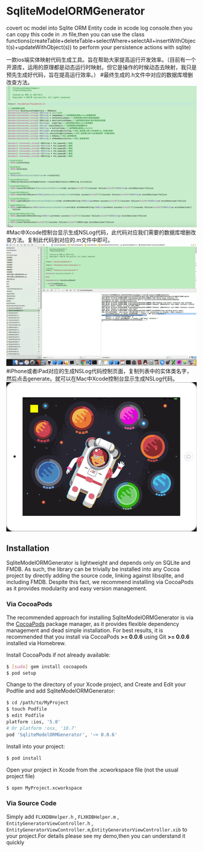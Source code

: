 # SqliteModelORMGenerator
covert oc model into Sqlite ORM Entity code in xcode log console.then you can copy this code in .m file,then you can use the class functions(createTable+deleteTable+selectWhere+selectAll+insertWithObject(s)+updateWithObject(s)) to perform your persistence actions with sqlite)

一款ios端实体映射代码生成工具。旨在帮助大家提高运行开发效率。（目前有一个开源库，运用的原理都是动态运行时映射。但它是操作的时候动态去映射，我只是预先生成好代码，旨在提高运行效率。）
#最终生成的.h文件中对应的数据库增删改查方法。  
![iPhone或者iPad对应的生成NSLog代码控制页面](https://github.com/FuLingTaiHexiaoke/SqliteModelORMGenerator/blob/master/SqliteModelORMGeneratorDemo/SqliteModelORMGeneratorDemo/Resource/FLXK_ORM_EntityGenerator_static.png)
#Mac中Xcode控制台显示生成NSLog代码，此代码对应我们需要的数据库增删改查方法。复制此代码到对应的.m文件中即可。      
![Mac中Xcode控制台显示生成NSLog代码](https://github.com/FuLingTaiHexiaoke/SqliteModelORMGenerator/blob/master/SqliteModelORMGeneratorDemo/SqliteModelORMGeneratorDemo/Resource/FLXK_ORM_EntityGenerator1.gif)
#iPhone或者iPad对应的生成NSLog代码控制页面，复制列表中的实体类名字，然后点击generate。就可以在Mac中Xcode控制台显示生成NSLog代码。    
![iPhone或者iPad对应的生成NSLog代码控制页面](https://github.com/FuLingTaiHexiaoke/SqliteModelORMGenerator/blob/master/SqliteModelORMGeneratorDemo/SqliteModelORMGeneratorDemo/Resource/FLXK_ORM_EntityGenerator2.gif)


## Installation

SqliteModelORMGenerator is lightweight and depends only on SQLite and FMDB. As such, the library can be trivially be installed into any Cocoa project by directly adding the 
source code, linking against libsqlite, and including FMDB. Despite this fact, we recommend installing via CocoaPods as it provides modularity and easy version management.

### Via CocoaPods

The recommended approach for installing SqliteModelORMGenerator is via the [CocoaPods](http://cocoapods.org/) package manager, as it provides flexible dependency management and dead simple installation. For best results, it is recommended that you install via CocoaPods **>= 0.0.6** using Git **>= 0.0.6** installed via Homebrew.

Install CocoaPods if not already available:

``` bash
$ [sudo] gem install cocoapods
$ pod setup
```

Change to the directory of your Xcode project, and Create and Edit your Podfile and add SqliteModelORMGenerator:

``` bash
$ cd /path/to/MyProject
$ touch Podfile
$ edit Podfile
platform :ios, '5.0' 
# Or platform :osx, '10.7'
pod 'SqliteModelORMGenerator', '~> 0.0.6'
```

Install into your project:

``` bash
$ pod install
```

Open your project in Xcode from the .xcworkspace file (not the usual project file)

``` bash
$ open MyProject.xcworkspace
```

### Via Source Code

Simply add `FLXKDBHelper.h` , `FLXKDBHelper.m` , `EntityGeneratorViewController.h` , `EntityGeneratorViewController.m`,`EntityGeneratorViewController.xib` to your project.For details please see my demo,then you can understand it quickly
